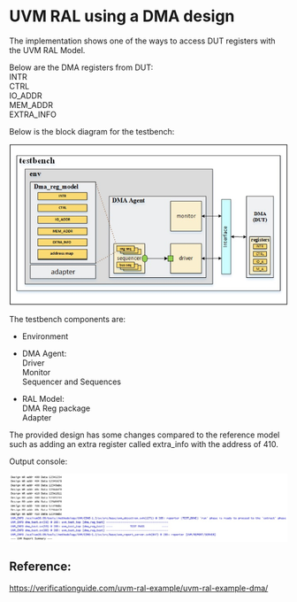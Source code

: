# UVM RAL using a DMA design

The implementation shows one of the ways to access DUT registers with the UVM RAL Model.

Below are the DMA registers from DUT:
\
INTR
\
CTRL
\
IO_ADDR
\
MEM_ADDR
\
EXTRA_INFO





Below is the block diagram for the testbench:


<img src="UVM_RAL_DMA.jpg" width=600>


The testbench components are:

- Environment

- DMA Agent:
\
Driver
\
Monitor
\
Sequencer and Sequences
   
- RAL Model:
\
DMA Reg package
\
Adapter

The provided design has some changes compared to the reference model such as adding an extra register called extra_info with the address of 410.
 
Output console:

<p align="center">  
<img src="output_summary.jpg" width=1000>
  
Reference:
--   
https://verificationguide.com/uvm-ral-example/uvm-ral-example-dma/
